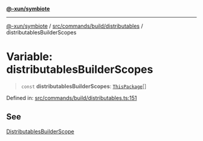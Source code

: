 [**@-xun/symbiote**](../../../../../README.md)

***

[@-xun/symbiote](../../../../../README.md) / [src/commands/build/distributables](../README.md) / distributablesBuilderScopes

# Variable: distributablesBuilderScopes

> `const` **distributablesBuilderScopes**: [`ThisPackage`](../../../../configure/enumerations/ThisPackageGlobalScope.md#thispackage)[]

Defined in: [src/commands/build/distributables.ts:151](https://github.com/Xunnamius/symbiote/blob/d83dccf3f06ef592d9b9bfba8a64236063675ad1/src/commands/build/distributables.ts#L151)

## See

[DistributablesBuilderScope](../../../../configure/enumerations/ThisPackageGlobalScope.md)
